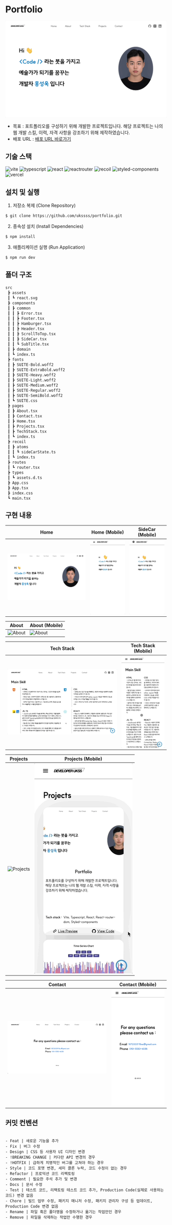 # Portfolio

<p>
    <img src="./public/desktop/home.gif">
</p>

-   목표 : 포트폴리오를 구성하기 위해 개발한 프로젝트입니다. 해당 프로젝트는 나의
    웹 개발 스킬, 이력, 자격 사항을 강조하기 위해 제작하였습니다.
-   배포 URL : [배포 URL 바로가기](https://portfolio-ukssss.vercel.app/)

## 기술 스택

![vite](https://img.shields.io/badge/vite-4.4.5-646CFF?logo=vite) ![typescript](https://img.shields.io/badge/typescript-5.0.2-3178C6?logo=typescript) ![react](https://img.shields.io/badge/react-18.2.0-61DAFB?logo=react) ![reactrouter](https://img.shields.io/badge/react--router--dom-6.15.0-CA4245?logo=reactrouter) ![recoil](https://img.shields.io/badge/recoil-0.7.7-3578E5?logo=recoil) ![styled-components](https://img.shields.io/badge/styled--components-6.0.7-DB7093?logo=styledcomponents) ![vercel](https://img.shields.io/badge/vercel-000000?logo=vercel)

## 설치 및 실행

1. 저장소 복제 (Clone Repository)

```zsh
$ git clone https://github.com/ukssss/portfolio.git
```

2. 종속성 설치 (Install Dependencies)

```zsh
$ npm install
```

3. 애플리케이션 실행 (Run Application)

```zsh
$ npm run dev
```

## 폴더 구조

```base
src
 ┣ assets
 ┃ ┗ react.svg
 ┣ components
 ┃ ┣ common
 ┃ ┃ ┣ Error.tsx
 ┃ ┃ ┣ Footer.tsx
 ┃ ┃ ┣ Hamburger.tsx
 ┃ ┃ ┣ Header.tsx
 ┃ ┃ ┣ ScrollToTop.tsx
 ┃ ┃ ┣ SideCar.tsx
 ┃ ┃ ┗ SubTitle.tsx
 ┃ ┣ domain
 ┃ ┗ index.ts
 ┣ fonts
 ┃ ┣ SUITE-Bold.woff2
 ┃ ┣ SUITE-ExtraBold.woff2
 ┃ ┣ SUITE-Heavy.woff2
 ┃ ┣ SUITE-Light.woff2
 ┃ ┣ SUITE-Medium.woff2
 ┃ ┣ SUITE-Regular.woff2
 ┃ ┣ SUITE-SemiBold.woff2
 ┃ ┗ SUITE.css
 ┣ pages
 ┃ ┣ About.tsx
 ┃ ┣ Contact.tsx
 ┃ ┣ Home.tsx
 ┃ ┣ Projects.tsx
 ┃ ┣ TechStack.tsx
 ┃ ┗ index.ts
 ┣ recoil
 ┃ ┣ atoms
 ┃ ┃ ┗ sideCarState.ts
 ┃ ┗ index.ts
 ┣ routes
 ┃ ┗ router.tsx
 ┣ types
 ┃ ┗ assets.d.ts
 ┣ App.css
 ┣ App.tsx
 ┣ index.css
 ┗ main.tsx
```

## 구현 내용

| Home                               | Home (Mobile)                     | SideCar (Mobile)                        |
| ---------------------------------- | --------------------------------- | --------------------------------------- |
| ![Home](./public/desktop/home.gif) | ![Home](./public/mobile/home.gif) | ![SideCar](./public/mobile/sidecar.gif) |

| About                                | About (Mobile)                      |
| ------------------------------------ | ----------------------------------- |
| ![About](./public/desktop/about.gif) | ![About](./public/mobile/about.gif) |

| Tech Stack                               | Tech Stack (Mobile)                     |
| ---------------------------------------- | --------------------------------------- |
| ![Tech Stack](./public/desktop/tech.gif) | ![Tech Stack](./public/mobile/tech.gif) |

| Projects                                   | Projects (Mobile)                         |
| ------------------------------------------ | ----------------------------------------- |
| ![Projects](./public/desktop/projects.gif) | ![Projects](./public/mobile/projects.gif) |

| Contact                                  | Contact (Mobile)                        |
| ---------------------------------------- | --------------------------------------- |
| ![Contact](./public/desktop/contact.png) | ![Contact](./public/mobile/contact.png) |

## 커밋 컨벤션

```base

- Feat | 새로운 기능을 추가
- Fix | 버그 수정
- Design | CSS 등 사용자 UI 디자인 변경
- !BREAKING CHANGE | 커다란 API 변경의 경우
- !HOTFIX | 급하게 치명적인 버그를 고쳐야 하는 경우
- Style | 코드 포맷 변경, 세미 콜론 누락, 코드 수정이 없는 경우
- Refactor | 프로덕션 코드 리팩토링
- Comment | 필요한 주석 추가 및 변경
- Docs | 문서 수정
- Test | 테스트 코드, 리팩토링 테스트 코드 추가, Production Code(실제로 사용하는 코드) 변경 없음
- Chore | 빌드 업무 수정, 패키지 매니저 수정, 패키지 관리자 구성 등 업데이트, Production Code 변경 없음
- Rename | 파일 혹은 폴더명을 수정하거나 옮기는 작업만인 경우
- Remove | 파일을 삭제하는 작업만 수행한 경우

```
